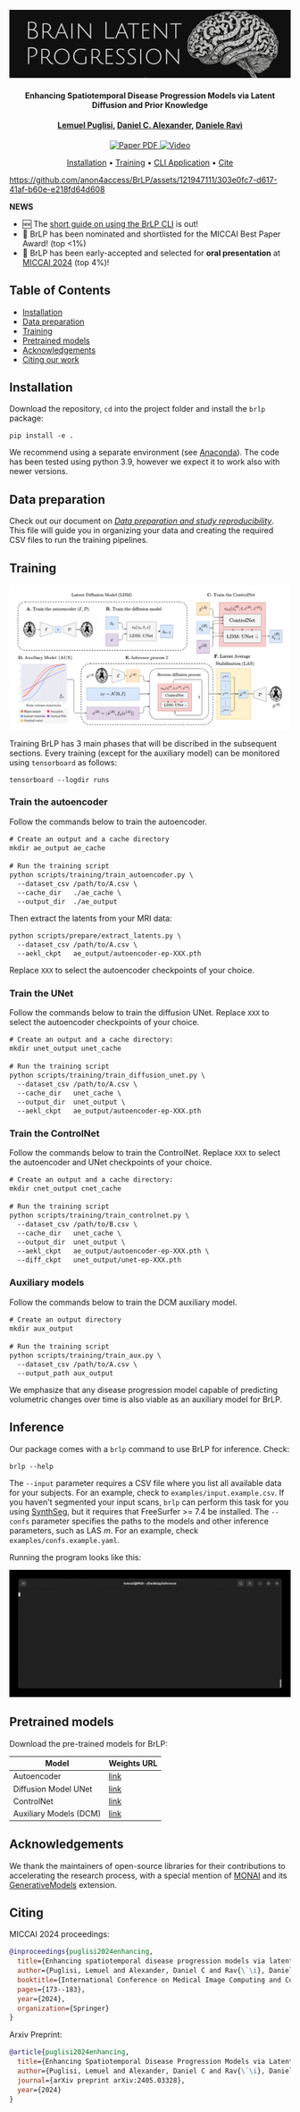 ![brlp](assets/readme-brlp.png)

<h4 align="center">Enhancing Spatiotemporal Disease Progression Models via Latent Diffusion and Prior Knowledge</h4>

<h4 align="center"><a href="https://lemuelpuglisi.github.io/">Lemuel Puglisi</a>, <a href="https://profiles.ucl.ac.uk/3589">Daniel C. Alexander</a>, <a href="https://daniravi.wixsite.com/researchblog">Daniele Ravì</a></h4>

<p align="center">
  <a href='https://papers.miccai.org/miccai-2024/paper/0511_paper.pdf'>
    <img src='https://img.shields.io/badge/Paper-PDF-green?style=for-the-badge&logo=adobeacrobatreader&logoWidth=20&logoColor=white&labelColor=66cc00&color=94DD15' alt='Paper PDF'>
  </a>
  <a href='https://youtu.be/6YKz2MNM4jg?si=nkG21K4lIgLrH-pK'>
    <img src='https://img.shields.io/badge/Video-YouTube-red?style=for-the-badge&logo=youtube&logoColor=white&labelColor=FF0000&color=FF3737' alt='Video'>
  </a>
</p>

<p align="center">
  <a href="#installation">Installation</a> •
  <a href="#training">Training</a> •
  <a href="#inference">CLI Application</a> •
  <a href="#citing">Cite</a>
</p>

https://github.com/anon4access/BrLP/assets/121947111/303e0fc7-d617-41af-b60e-e218fd64d608

**NEWS**

* 🆕 The [short guide on using the BrLP CLI](https://lemuelpuglisi.github.io/blog/2024/brlp/) is out!
* 🎉 BrLP has been nominated and shortlisted for the MICCAI Best Paper Award! (top <1%)
* 🎉 BrLP has been early-accepted and selected for **oral presentation** at [MICCAI 2024](https://conferences.miccai.org/2024/en/) (top 4%)!



## Table of Contents
- [Installation](#installation)
- [Data preparation](./REPR-DATA.md)
- [Training](#training)
- [Pretrained models](#pretrained-models)
- [Acknowledgements](#acknowledgements)
- [Citing our work](#citing)

## Installation

Download the repository, `cd` into the project folder and install the `brlp` package:

```console
pip install -e .
```
We recommend using a separate environment (see [Anaconda](https://www.anaconda.com/)). The code has been tested using python 3.9, however we expect it to work also with newer versions.

## Data preparation

Check out our document on [*Data preparation and study reproducibility*](./REPR-DATA.md). This file will guide you in organizing your data and creating the required CSV files to run the training pipelines.


## Training
![](assets/pipeline.png)


Training BrLP has 3 main phases that will be discribed in the subsequent sections. Every training (except for the auxiliary model) can be monitored using `tensorboard` as follows:

```console
tensorboard --logdir runs
```



### Train the autoencoder

Follow the commands below to train the autoencoder.

```console
# Create an output and a cache directory
mkdir ae_output ae_cache

# Run the training script
python scripts/training/train_autoencoder.py \
  --dataset_csv /path/to/A.csv \
  --cache_dir   ./ae_cache \
  --output_dir  ./ae_output
```

Then extract the latents from your MRI data:

```console
python scripts/prepare/extract_latents.py \
  --dataset_csv /path/to/A.csv \
  --aekl_ckpt   ae_output/autoencoder-ep-XXX.pth
```

Replace `XXX` to select the autoencoder checkpoints of your choice.

### Train the UNet

Follow the commands below to train the diffusion UNet. Replace `XXX` to select the autoencoder checkpoints of your choice.


```console
# Create an output and a cache directory:
mkdir unet_output unet_cache

# Run the training script
python scripts/training/train_diffusion_unet.py \
  --dataset_csv /path/to/A.csv \
  --cache_dir   unet_cache \
  --output_dir  unet_output \
  --aekl_ckpt   ae_output/autoencoder-ep-XXX.pth
```

### Train the ControlNet

Follow the commands below to train the ControlNet. Replace `XXX` to select the autoencoder and UNet checkpoints of your choice.

```console
# Create an output and a cache directory:
mkdir cnet_output cnet_cache

# Run the training script
python scripts/training/train_controlnet.py \
  --dataset_csv /path/to/B.csv \
  --cache_dir   unet_cache \
  --output_dir  unet_output \
  --aekl_ckpt   ae_output/autoencoder-ep-XXX.pth \
  --diff_ckpt   unet_output/unet-ep-XXX.pth
```

### Auxiliary models

Follow the commands below to train the DCM auxiliary model.

```console
# Create an output directory
mkdir aux_output

# Run the training script
python scripts/training/train_aux.py \
  --dataset_csv /path/to/A.csv \
  --output_path aux_output
```

We emphasize that any disease progression model capable of predicting volumetric changes over time is also viable as an auxiliary model for BrLP.

## Inference

Our package comes with a `brlp` command to use BrLP for inference. Check:
```console
brlp --help
```

The `--input` parameter requires a CSV file where you list all available data for your subjects. For an example, check to `examples/input.example.csv`. If you haven't segmented your input scans, `brlp` can perform this task for you using [SynthSeg](https://surfer.nmr.mgh.harvard.edu/fswiki/SynthSeg), but it requires that FreeSurfer >= 7.4 be installed. The `--confs` parameter specifies the paths to the models and other inference parameters, such as LAS $m$. For an example, check `examples/confs.example.yaml`. 

Running the program looks like this:

![inference-preview](assets/inference.gif)


## Pretrained models

Download the pre-trained models for BrLP:

| Model                  | Weights URL                                                  |
| ---------------------- | ------------------------------------------------------------ |
| Autoencoder            | [link](https://studentiunict-my.sharepoint.com/:u:/g/personal/uni399517_studium_unict_it/EUxUFIQtkQ1EvBqojYA5BAYByIyHbttca5Mx1cU4bC6q3A?e=uTwnM7) |
| Diffusion Model UNet   | [link](https://studentiunict-my.sharepoint.com/:u:/g/personal/uni399517_studium_unict_it/EQT7KJTtfmRAguf8_utWeJIBUJPsRRgPZlt94s2vNbwVFw?e=ERSf1r) |
| ControlNet             | [link](https://studentiunict-my.sharepoint.com/:u:/g/personal/uni399517_studium_unict_it/EYtVvH47dFJJnH8gtwSMA-MB8c3pm4_Z9g5F_IG1OKxW9Q?e=ztI03K) |
| Auxiliary Models (DCM) | [link](https://studentiunict-my.sharepoint.com/:u:/g/personal/uni399517_studium_unict_it/EXJDQqLNCwBFkt2J6zg1kpwBS_1hAZoBfGy5AfcGOBZvHQ?e=2zeRqT) |

## Acknowledgements

We thank the maintainers of open-source libraries for their contributions to accelerating the research process, with a special mention of [MONAI](https://monai.io/) and its [GenerativeModels](https://github.com/Project-MONAI/GenerativeModels/tree/main) extension.

## Citing

MICCAI 2024 proceedings:

```bib
@inproceedings{puglisi2024enhancing,
  title={Enhancing spatiotemporal disease progression models via latent diffusion and prior knowledge},
  author={Puglisi, Lemuel and Alexander, Daniel C and Rav{\`\i}, Daniele},
  booktitle={International Conference on Medical Image Computing and Computer-Assisted Intervention},
  pages={173--183},
  year={2024},
  organization={Springer}
}
```

Arxiv Preprint:

```bib
@article{puglisi2024enhancing,
  title={Enhancing Spatiotemporal Disease Progression Models via Latent Diffusion and Prior Knowledge},
  author={Puglisi, Lemuel and Alexander, Daniel C and Rav{\`\i}, Daniele},
  journal={arXiv preprint arXiv:2405.03328},
  year={2024}
}
```


